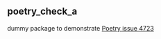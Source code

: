 ## poetry_check_a
dummy package to demonstrate [Poetry issue 4723](https://github.com/python-poetry/poetry/issues/4723)
